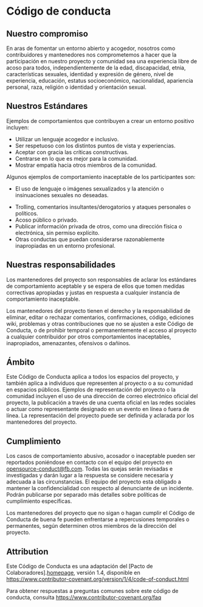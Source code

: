 # Código de conducta

## Nuestro compromiso

En aras de fomentar un entorno abierto y acogedor, nosotros como contribuidores y
mantenedores nos comprometemos a hacer que la participación en nuestro proyecto y
comunidad sea una experiencia libre de acoso para todos, independientemente de la
edad, discapacidad, etnia, características sexuales, identidad y expresión de género,
nivel de experiencia, educación, estatus socioeconómico, nacionalidad, apariencia
personal, raza, religión o identidad y orientación sexual.

## Nuestros Estándares

Ejemplos de comportamientos que contribuyen a crear un entorno positivo
incluyen:

* Utilizar un lenguaje acogedor e inclusivo.
* Ser respetuoso con los distintos puntos de vista y experiencias.
* Aceptar con gracia las críticas constructivas.
* Centrarse en lo que es mejor para la comunidad.
* Mostrar empatía hacia otros miembros de la comunidad.

Algunos ejemplos de comportamiento inaceptable de los participantes son:

* El uso de lenguaje o imágenes sexualizados y la atención o insinuaciones sexuales
  no deseadas.
- Trolling, comentarios insultantes/derogatorios y ataques personales o políticos.
- Acoso público o privado.
- Publicar información privada de otros, como una dirección física o
  electrónica, sin permiso explícito.
- Otras conductas que puedan considerarse razonablemente inapropiadas en un entorno
  profesional.

## Nuestras responsabilidades

Los mantenedores del proyecto son responsables de aclarar los estándares de
comportamiento aceptable y se espera de ellos que tomen medidas correctivas
apropiadas y justas en respuesta a cualquier instancia de comportamiento inaceptable.

Los mantenedores del proyecto tienen el derecho y la responsabilidad de eliminar, editar
o rechazar comentarios, confirmaciones, código, ediciones wiki, problemas y otras
contribuciones que no se ajusten a este Código de Conducta, o de prohibir temporal o
permanentemente el acceso al proyecto a cualquier contribuidor por otros comportamientos
inaceptables, inapropiados, amenazantes, ofensivos o dañinos.

## Ámbito

Este Código de Conducta aplica a todos los espacios del proyecto, y también aplica a
individuos que representen al proyecto o a su comunidad en espacios públicos.
Ejemplos de representación del proyecto o la comunidad incluyen el uso de una dirección
de correo electrónico oficial del proyecto, la publicación a través de una cuenta
oficial en las redes sociales o actuar como representante designado en un evento
en línea o fuera de línea. La representación del proyecto puede ser definida y aclarada
por los mantenedores del proyecto.

## Cumplimiento

Los casos de comportamiento abusivo, acosador o inaceptable pueden ser reportados
poniéndose en contacto con el equipo del proyecto en <opensource-conduct@fb.com>. Todas
las quejas serán revisadas e investigadas y darán lugar a la respuesta se considere
necesaria y adecuada a las circunstancias. El equipo del proyecto esta obligado a
mantener la confidencialidad con respecto al denunciante de un incidente.
Podrán publicarse por separado más detalles sobre políticas de cumplimiento específicas.

Los mantenedores del proyecto que no sigan o hagan cumplir el Código de Conducta de
buena fe pueden enfrentarse a repercusiones temporales o permanentes, según determinen
otros miembros de la dirección del proyecto.

## Attribution

Este Código de Conducta es una adaptación del [Pacto de Colaboradores].[homepage], versión 1.4,
disponible en https://www.contributor-covenant.org/version/1/4/code-of-conduct.html

[homepage]: https://www.contributor-covenant.org

Para obtener respuestas a preguntas comunes sobre este código de conducta, consulta
https://www.contributor-covenant.org/faq
